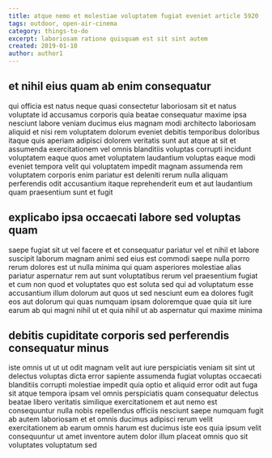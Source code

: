 ```yaml
---
title: atque nemo et molestiae voluptatem fugiat eveniet article 5920
tags: outdoor, open-air-cinema
category: things-to-do
excerpt: laboriosam ratione quisquam est sit sint autem
created: 2019-01-10
author: author1
---
```


## et nihil eius quam ab enim consequatur

qui officia est natus neque quasi consectetur laboriosam sit et natus voluptate id accusamus corporis quia beatae consequatur maxime ipsa nesciunt labore veniam ducimus eius magnam modi architecto laboriosam aliquid et nisi rem voluptatem dolorum eveniet debitis temporibus doloribus itaque quis aperiam adipisci dolorem veritatis sunt aut atque at sit et assumenda exercitationem vel omnis blanditiis voluptas corrupti incidunt voluptatem eaque quos amet voluptatem laudantium voluptas eaque modi eveniet tempora velit qui voluptatem impedit magnam assumenda rem voluptatem corporis enim pariatur est deleniti rerum nulla aliquam perferendis odit accusantium itaque reprehenderit eum et aut laudantium quam praesentium sunt et fugit

## explicabo ipsa occaecati labore sed voluptas quam

saepe fugiat sit ut vel facere et et consequatur pariatur vel et nihil et labore suscipit laborum magnam animi sed eius est commodi saepe nulla porro rerum dolores est ut nulla minima qui quam asperiores molestiae alias pariatur aspernatur rem aut sunt voluptatibus rerum vel praesentium fugiat et cum non quod et voluptates quo est soluta sed qui ad voluptatum esse accusantium illum dolorum aut quos ut sed nesciunt eum ea dolores fugit eos aut dolorum qui quas numquam ipsam doloremque quae quia sit iure earum ab qui magni nihil ut et quia nihil ut ab aspernatur qui maxime minima

## debitis cupiditate corporis sed perferendis consequatur minus

iste omnis ut ut ut odit magnam velit aut iure perspiciatis veniam sit sint ut delectus voluptas dicta error sapiente assumenda fugiat voluptas occaecati blanditiis corrupti molestiae impedit quia optio et aliquid error odit aut fuga sit atque tempora ipsam vel omnis perspiciatis quam consequatur delectus beatae libero veritatis similique exercitationem et aut nemo est consequuntur nulla nobis repellendus officiis nesciunt saepe numquam fugit ab autem laboriosam et et omnis ducimus adipisci rerum velit exercitationem ab earum omnis harum est ducimus iste eos quia ipsum velit consequuntur ut amet inventore autem dolor illum placeat omnis quo sit voluptates voluptatum sed
